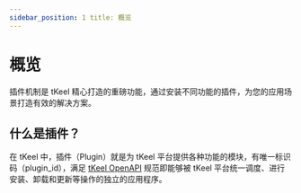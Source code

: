 ```yaml
---
sidebar_position: 1 title: 概览
---
```


# 概览
插件机制是 tKeel 精心打造的重磅功能，通过安装不同功能的插件，为您的应用场景打造有效的解决方案。

## 什么是插件？

在 tKeel 中，插件（Plugin）就是为 tKeel
平台提供各种功能的模块，有唯一标识码（plugin_id），满足 [tKeel OpenAPI](../../concepts/openapi.md)
规范即能够被 tKeel 平台统一调度、进行安装、卸载和更新等操作的独立的应用程序。

